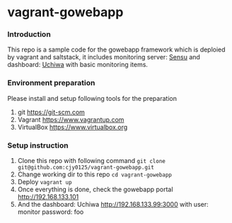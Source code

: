 # vagrant-gowebapp

### Introduction
This repo is a sample code for the gowebapp framework which is deploied by vagrant and saltstack, it includes monitoring server: [Sensu](https://sensuapp.org) and dashboard: [Uchiwa](https://uchiwa.io/#/) with basic monitoring items.

### Environment preparation
Please install and setup following tools for the preparation
1. git <https://git-scm.com>
2. Vagrant <https://www.vagrantup.com>
3. VirtualBox <https://www.virtualbox.org>


### Setup instruction
1. Clone this repo with following command
`git clone git@github.com:cjy0125/vagrant-gowebapp.git`
2. Change working dir to this repo
`cd vagrant-gowebapp`
3. Deploy 
`vagrant up`
4. Once everything is done, check the gowebapp portal
http://192.168.133.101
5. And the dashboard: Uchiwa
http://192.168.133.99:3000 with user: monitor password: foo